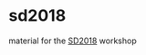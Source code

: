 # sd2018

material for the [SD2018](https://www.eso.org/sci/meetings/2018/SingleDish2018.html) workshop

